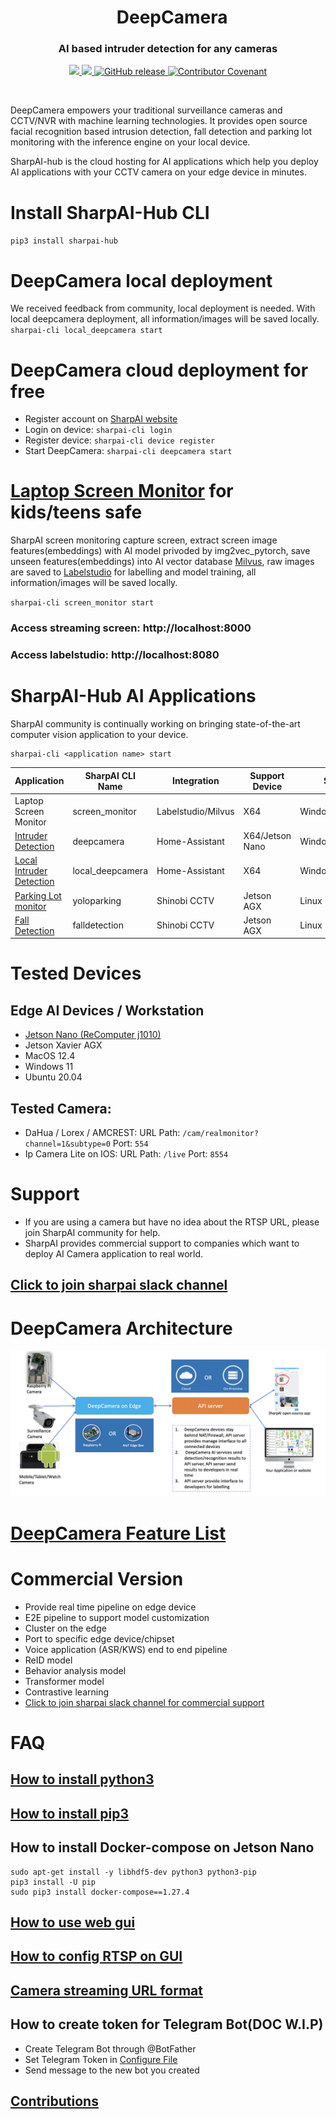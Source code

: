 <div align="center">
<h1>&nbsp;&nbsp;DeepCamera </h1>
  <p>
		<b>
        <h3> AI based intruder detection for any cameras </h3>
        </b>
	</p>

<p>
    <a href="https://join.slack.com/t/sharpai/shared_invite/zt-1g4l7c928-w6ANwRzdAjstIw3wYmwG1g">
        <img src="https://img.shields.io/badge/slack-purple?style=for-the-badge&logo=slack" height=25>
    </a>
    <a href="https://github.com/SharpAI/DeepCamera/issues">
        <img src="https://img.shields.io/badge/support%20forums-navy?style=for-the-badge&logo=github" height=25>
    </a>
    <a href="https://github.com/SharpAI/DeepCamera/releases">
        <img alt="GitHub release" src="https://img.shields.io/github/release/SharpAI/DeepCamera.svg?style=for-the-badge" height=25>
    </a>
    <a href="https://github.com/SharpAI/DeepCamera/blob/master/CODE_OF_CONDUCT.md">
        <img alt="Contributor Covenant" src="https://img.shields.io/badge/Contributor%20Covenant-v2.1%20adopted-ff69b4.svg?color=yellow&style=for-the-badge" height=25>
    </a>
</p>

<br>
</div>

DeepCamera empowers your traditional surveillance cameras and CCTV/NVR with machine learning technologies. 
It provides open source facial recognition based intrusion detection, fall detection and parking lot monitoring with the inference engine on your local device.

SharpAI-hub is the cloud hosting for AI applications which help you deploy AI applications with your CCTV camera on your edge device in minutes. 

# Install SharpAI-Hub CLI
`pip3 install sharpai-hub`

# DeepCamera local deployment
We received feedback from community, local deployment is needed. With local deepcamera deployment, all information/images will be saved locally.
`sharpai-cli local_deepcamera start`

# DeepCamera cloud deployment for free
- Register account on [SharpAI website](http://dp.sharpai.org:3000)
- Login on device: `sharpai-cli login`
- Register device: `sharpai-cli device register`
- Start DeepCamera: `sharpai-cli deepcamera start`

# [Laptop Screen Monitor](https://github.com/SharpAI/laptop_monitor) for kids/teens safe
SharpAI screen monitoring capture screen, extract screen image features(embeddings) with AI model privoded by img2vec_pytorch, save unseen features(embeddings) into AI vector database [Milvus](https://milvus.io/), raw images are saved to [Labelstudio](https://labelstud.io) for labelling and model training, all information/images will be saved locally.

`sharpai-cli screen_monitor start`

### Access streaming screen: http://localhost:8000
### Access labelstudio: http://localhost:8080

# SharpAI-Hub AI Applications
SharpAI community is continually working on bringing state-of-the-art computer vision application to your device.

```
sharpai-cli <application name> start
```

|Application|SharpAI CLI Name|Integration|Support Device|Support OS|
|---|---|---|---|---|
| Laptop Screen Monitor| screen_monitor   |Labelstudio/Milvus| X64 |Windows/Linux/MacOS|
|[Intruder Detection](docs/how_to_run_intruder_detection.md) | deepcamera |Home-Assistant| X64/Jetson Nano|Windows/Linux/MacOS|
|[Local Intruder Detection](docs/how_to_run_local_intruder_detection.md) | local_deepcamera |Home-Assistant| X64|Windows/Linux/MacOS|
|[Parking Lot monitor](docs/Yolo_Parking.md) | yoloparking  |Shinobi CCTV| Jetson AGX |Linux|
|[Fall Detection](docs/FallDetection_with_shinobi.md) | falldetection   |Shinobi CCTV| Jetson AGX |Linux|

# Tested Devices
## Edge AI Devices / Workstation
- [Jetson Nano (ReComputer j1010)](https://www.seeedstudio.com/Jetson-10-1-H0-p-5335.html)
- Jetson Xavier AGX
- MacOS 12.4
- Windows 11
- Ubuntu 20.04

## Tested Camera:
- DaHua / Lorex / AMCREST: URL Path: `/cam/realmonitor?channel=1&subtype=0` Port: `554`
- Ip Camera Lite on IOS: URL Path: `/live` Port: `8554`   

# Support
- If you are using a camera but have no idea about the RTSP URL, please join SharpAI community for help.
- SharpAI provides commercial support to companies which want to deploy AI Camera application to real world.
## [Click to join sharpai slack channel](https://sharpai-invite-automation.herokuapp.com/)

# DeepCamera Architecture
![architecture](screenshots/DeepCamera_infrastructure.png)

# [DeepCamera Feature List](docs/DeepCamera_Features.md)

# Commercial Version
- Provide real time pipeline on edge device     
- E2E pipeline to support model customization  
- Cluster on the edge  
- Port to specific edge device/chipset
- Voice application (ASR/KWS) end to end pipeline  
- ReID model   
- Behavior analysis model    
- Transformer model  
- Contrastive learning  
- [Click to join sharpai slack channel for commercial support](https://sharpai-invite-automation.herokuapp.com/)

# FAQ

## [How to install python3](https://www.python.org/downloads)
## [How to install pip3](https://pip.pypa.io/en/stable/installation)
##  How to install Docker-compose on Jetson Nano
```
sudo apt-get install -y libhdf5-dev python3 python3-pip
pip3 install -U pip
sudo pip3 install docker-compose==1.27.4
```
## [How to use web gui](screenshots/how_to_config_on_web_gui.png)
## [How to config RTSP on GUI](https://github.com/SharpAI/DeepCamera/blob/master/docs/shinobi.md)   
## [Camera streaming URL format](https://shinobi.video)
## How to create token for Telegram Bot(DOC W.I.P)
- Create Telegram Bot through @BotFather
- Set Telegram Token in [Configure File](https://github.com/SharpAI/DeepCamera/blob/nano/docker/production_1.env#L15)
- Send message to the new bot you created

## [Contributions](Contributions.md)
